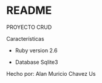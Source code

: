 # README
PROYECTO CRUD

Características

* Ruby version 2.6

* Database Sqlite3

Hecho por: Alan Muricio Chavez Us

